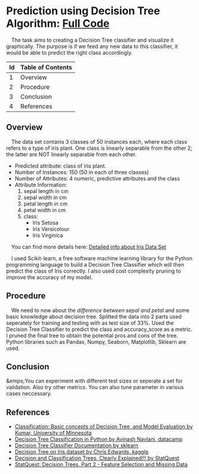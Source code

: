 # Prediction using Decision Tree Algorithm: [Full Code](https://nbviewer.jupyter.org/github/SuhruthY/GRIP_Task2/blob/master/tree.ipynb)
&emsp;The task aims to creating a Decision Tree classifier and visualize it graphically. The purpose is if we feed any new data to this classifier, it would be able to
predict the right class accordingly.

| Id | Table of Contents                 |
|----|-----------------------------------|
| 1  | Overview                          |
| 2  | Procedure                         |
| 3  | Conclusion                        |
| 4  | References                        |

## Overview
&emsp;The data set contains 3 classes of 50 instances each, where each class refers to a type of iris plant.  One class is linearly separable from the other 2; the latter are NOT linearly separable from each other. 
- Predicted attribute: class of iris plant.
- Number of Instances: 150 (50 in each of three classes)
- Number of Attributes: 4 numeric, predictive attributes and the class
- Attribute Information:
   1. sepal length in cm
   2. sepal width in cm
   3. petal length in cm
   4. petal width in cm
   5. class: 
      - Iris Setosa
      - Iris Versicolour
      - Iris Virginica
       
&emsp;You can find more details here: [Detailed info about Iris Data Set](https://archive.ics.uci.edu/ml/datasets/iris)
 
&emsp;I used Scikit-learn, a free software machine learning library for the Python programming language to build a Decision Tree Classifier which will then predict the class of Iris correctly. I also used cost complexity pruning to improve the accuracy of my model.

## Procedure
&emsp;We need to now about the *difference between sepal and petal* and some basic knowledge about decision tree. Splitted the data into 2 parts used seperately for training and testing with as test size of 33%. Used the Decision Tree Classifier to predict the class and accuracy_score as a metric. I pruned the final tree to obtain the potential pros and cons of the tree. Python libraries such as Pandas, Numpy, Seaborn, Matplotlib, Sklearn are used.

## Conclusion
&emps;You can experiment with different test sizes or seperate a set for validation. Also try other metrics. You can also tune parameter in various cases neccessary.  

## References
- [Classification: Basic concepts of Decision Tree, and Model Evaluation by Kumar, University of Minnesota](https://www-users.cs.umn.edu/~kumar001/dmbook/ch4.pdf)
- [Decision Tree Classification in Python by Avinash Navlani, datacamp](https://www.datacamp.com/community/tutorials/decision-tree-classification-python)
- [Decision Tree Classifier Documentation by sklearn](https://scikit-learn.org/stable/modules/generated/sklearn.tree.DecisionTreeClassifier.html)
- [Decision Tree on Iris dataset by Chris Edwards, kaggle](https://www.kaggle.com/chrised209/decision-tree-modeling-of-the-iris-dataset)
- [Decision and Classification Trees, Clearly Explained!!! by StatQuest](https://youtu.be/_L39rN6gz7Y)
- [StatQuest: Decision Trees, Part 2 - Feature Selection and Missing Data](https://www.youtube.com/watch?v=7VeUPuFGJHk)



